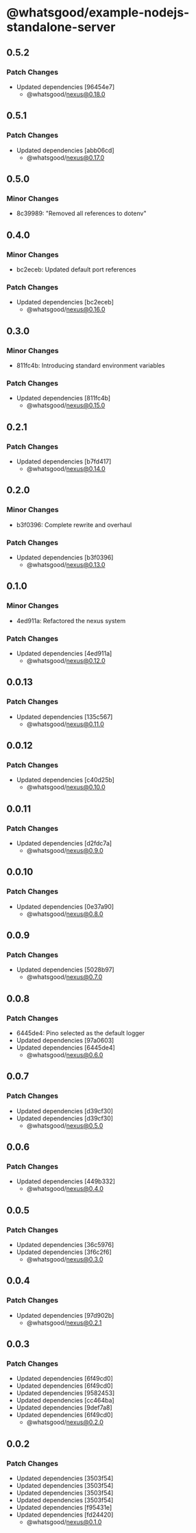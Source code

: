 # @whatsgood/example-nodejs-standalone-server

## 0.5.2

### Patch Changes

- Updated dependencies [96454e7]
  - @whatsgood/nexus@0.18.0

## 0.5.1

### Patch Changes

- Updated dependencies [abb06cd]
  - @whatsgood/nexus@0.17.0

## 0.5.0

### Minor Changes

- 8c39989: "Removed all references to dotenv"

## 0.4.0

### Minor Changes

- bc2eceb: Updated default port references

### Patch Changes

- Updated dependencies [bc2eceb]
  - @whatsgood/nexus@0.16.0

## 0.3.0

### Minor Changes

- 811fc4b: Introducing standard environment variables

### Patch Changes

- Updated dependencies [811fc4b]
  - @whatsgood/nexus@0.15.0

## 0.2.1

### Patch Changes

- Updated dependencies [b7fd417]
  - @whatsgood/nexus@0.14.0

## 0.2.0

### Minor Changes

- b3f0396: Complete rewrite and overhaul

### Patch Changes

- Updated dependencies [b3f0396]
  - @whatsgood/nexus@0.13.0

## 0.1.0

### Minor Changes

- 4ed911a: Refactored the nexus system

### Patch Changes

- Updated dependencies [4ed911a]
  - @whatsgood/nexus@0.12.0

## 0.0.13

### Patch Changes

- Updated dependencies [135c567]
  - @whatsgood/nexus@0.11.0

## 0.0.12

### Patch Changes

- Updated dependencies [c40d25b]
  - @whatsgood/nexus@0.10.0

## 0.0.11

### Patch Changes

- Updated dependencies [d2fdc7a]
  - @whatsgood/nexus@0.9.0

## 0.0.10

### Patch Changes

- Updated dependencies [0e37a90]
  - @whatsgood/nexus@0.8.0

## 0.0.9

### Patch Changes

- Updated dependencies [5028b97]
  - @whatsgood/nexus@0.7.0

## 0.0.8

### Patch Changes

- 6445de4: Pino selected as the default logger
- Updated dependencies [97a0603]
- Updated dependencies [6445de4]
  - @whatsgood/nexus@0.6.0

## 0.0.7

### Patch Changes

- Updated dependencies [d39cf30]
- Updated dependencies [d39cf30]
  - @whatsgood/nexus@0.5.0

## 0.0.6

### Patch Changes

- Updated dependencies [449b332]
  - @whatsgood/nexus@0.4.0

## 0.0.5

### Patch Changes

- Updated dependencies [36c5976]
- Updated dependencies [3f6c2f6]
  - @whatsgood/nexus@0.3.0

## 0.0.4

### Patch Changes

- Updated dependencies [97d902b]
  - @whatsgood/nexus@0.2.1

## 0.0.3

### Patch Changes

- Updated dependencies [6f49cd0]
- Updated dependencies [6f49cd0]
- Updated dependencies [9582453]
- Updated dependencies [cc464ba]
- Updated dependencies [9def7a8]
- Updated dependencies [6f49cd0]
  - @whatsgood/nexus@0.2.0

## 0.0.2

### Patch Changes

- Updated dependencies [3503f54]
- Updated dependencies [3503f54]
- Updated dependencies [3503f54]
- Updated dependencies [3503f54]
- Updated dependencies [f95431e]
- Updated dependencies [fd24420]
  - @whatsgood/nexus@0.1.0
